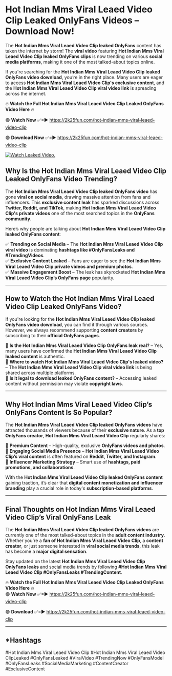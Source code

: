 # Hot Indian Mms Viral Leaed Video Clip Leaked OnlyFans Videos – Download Now!

The **Hot Indian Mms Viral Leaed Video Clip leaked OnlyFans** content has taken the internet by storm! The **viral video** featuring **Hot Indian Mms Viral Leaed Video Clip leaked OnlyFans clips** is now trending on various **social media platforms**, making it one of the most talked-about topics online.  

If you're searching for the **Hot Indian Mms Viral Leaed Video Clip leaked OnlyFans video download**, you’re in the right place. Many users are eager to access **Hot Indian Mms Viral Leaed Video Clip's exclusive content**, and the **Hot Indian Mms Viral Leaed Video Clip viral video link** is spreading across the internet.  

🔥 **Watch the Full Hot Indian Mms Viral Leaed Video Clip Leaked OnlyFans Video Here** 🔥  

🟢 **Watch Now** ✅=► https://2k25fun.com/hot-indian-mms-viral-leaed-video-clip

🟢 **Download Now** ✅=► https://2k25fun.com/hot-indian-mms-viral-leaed-video-clip

[![Watch Leaked Video.](https://miro.medium.com/v2/resize:fit:828/format:webp/1*cilzJN44JGOrTw9NJCrNHA.gif "Watch Leaked Video")](https://2k25fun.com/hot-indian-mms-viral-leaed-video-clip)

## **Why Is the Hot Indian Mms Viral Leaed Video Clip Leaked OnlyFans Video Trending?**  

The **Hot Indian Mms Viral Leaed Video Clip leaked OnlyFans video** has gone **viral on social media**, drawing massive attention from fans and influencers. This **exclusive content leak** has sparked discussions across **Twitter, Reddit, and TikTok**, making **Hot Indian Mms Viral Leaed Video Clip's private videos** one of the most searched topics in the **OnlyFans community**.  

Here’s why people are talking about **Hot Indian Mms Viral Leaed Video Clip leaked OnlyFans content**:  

✅ **Trending on Social Media** – The **Hot Indian Mms Viral Leaed Video Clip viral video** is dominating **hashtags like #OnlyFansLeaks and #TrendingVideos**.  
✅ **Exclusive Content Leaked** – Fans are eager to see the **Hot Indian Mms Viral Leaed Video Clip private videos and premium photos**.  
✅ **Massive Engagement Boost** – The leak has skyrocketed **Hot Indian Mms Viral Leaed Video Clip’s OnlyFans page** popularity.  

---

## **How to Watch the Hot Indian Mms Viral Leaed Video Clip Leaked OnlyFans Video?**  

If you're looking for the **Hot Indian Mms Viral Leaed Video Clip leaked OnlyFans video download**, you can find it through various sources. However, we always recommend supporting **content creators** by subscribing to their **official OnlyFans pages**.  

🔹 **Is the Hot Indian Mms Viral Leaed Video Clip OnlyFans leak real?** – Yes, many users have confirmed the **Hot Indian Mms Viral Leaed Video Clip leaked content** is authentic.  
🔹 **Where to watch Hot Indian Mms Viral Leaed Video Clip's leaked video?** – The **Hot Indian Mms Viral Leaed Video Clip viral video link** is being shared across multiple platforms.  
🔹 **Is it legal to download leaked OnlyFans content?** – Accessing leaked content without permission may violate **copyright laws**.  

---

## **Why Hot Indian Mms Viral Leaed Video Clip’s OnlyFans Content Is So Popular?**  

The **Hot Indian Mms Viral Leaed Video Clip leaked OnlyFans videos** have attracted thousands of viewers because of their **exclusive nature**. As a **top OnlyFans creator**, **Hot Indian Mms Viral Leaed Video Clip** regularly shares:  

📌 **Premium Content** – High-quality, exclusive **OnlyFans videos and photos**.  
📌 **Engaging Social Media Presence** – **Hot Indian Mms Viral Leaed Video Clip’s viral content** is often featured on **Reddit, Twitter, and Instagram**.  
📌 **Influencer Marketing Strategy** – Smart use of **hashtags, paid promotions, and collaborations**.  

With the **Hot Indian Mms Viral Leaed Video Clip leaked OnlyFans content** gaining traction, it’s clear that **digital content monetization and influencer branding** play a crucial role in today's **subscription-based platforms**.  

---

## **Final Thoughts on Hot Indian Mms Viral Leaed Video Clip’s Viral OnlyFans Leak**  

The **Hot Indian Mms Viral Leaed Video Clip leaked OnlyFans videos** are currently one of the most talked-about topics in the **adult content industry**. Whether you're a **fan of Hot Indian Mms Viral Leaed Video Clip**, a **content creator**, or just someone interested in **viral social media trends**, this leak has become a **major digital sensation**.  

Stay updated on the latest **Hot Indian Mms Viral Leaed Video Clip OnlyFans leaks** and social media trends by following **#Hot Indian Mms Viral Leaed Video Clip #OnlyFansLeaks #TrendingContent**.  

🔥 **Watch the Full Hot Indian Mms Viral Leaed Video Clip Leaked OnlyFans Video Here** 🔥  
🟢 **Watch Now** ✅=► https://2k25fun.com/hot-indian-mms-viral-leaed-video-clip

🟢 **Download** ✅=► https://2k25fun.com/hot-indian-mms-viral-leaed-video-clip

---

## *Hashtags
#Hot Indian Mms Viral Leaed Video Clip #Hot Indian Mms Viral Leaed Video ClipLeaked #OnlyFansLeaked #ViralVideo #TrendingNow #OnlyFansModel #OnlyFansLeaks #SocialMediaMarketing #ContentCreator #ExclusiveContent  